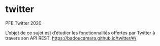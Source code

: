 # twitter
PFE Twitter 2020

L’objet de ce sujet est d’étudier les fonctionnalités offertes par Twitter à travers son API REST.
https://badoucamara.github.io/twitter/#/
